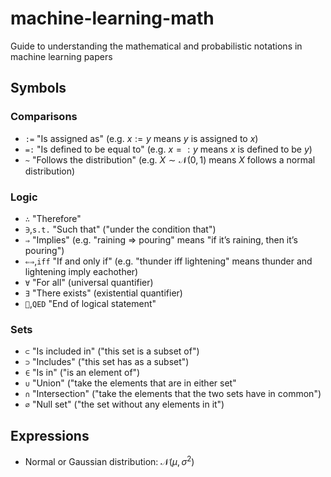 # machine-learning-math
Guide to understanding the mathematical and probabilistic notations in machine learning papers

## Symbols
### Comparisons
- `:=` "Is assigned as" (e.g. $x := y$ means $y$ is assigned to $x$)
- `=:` "Is defined to be equal to" (e.g. $x =: y$ means $x$ is defined to be $y$)
- `~` "Follows the distribution" (e.g. $X \sim \mathcal{N}(0,1)$ means $X$ follows a normal distribution)

### Logic
- `∴` "Therefore"
- `∋`,`s.t.` "Such that" ("under the condition that")
- `⇒` "Implies" (e.g. "raining ⇒ pouring" means "if it’s raining, then it’s pouring")
- `⇐⇒`,`iff` "If and only if" (e.g. "thunder iff lightening" means thunder and lightening imply eachother)
- `∀` "For all" (universal quantifier)
- `∃` "There exists" (existential quantifier)
- `􏰀`,`QED` "End of logical statement"

### Sets
- `⊂` "Is included in" ("this set is a subset of")
- `⊃` "Includes" ("this set has as a subset")
- `∈` "Is in" ("is an element of")
- `∪` "Union" ("take the elements that are in either set"
- `∩` "Intersection" ("take the elements that the two sets have in common")
- `∅` "Null set" ("the set without any elements in it")

## Expressions
- Normal or Gaussian distribution: $\mathcal{N}(\mu,\sigma^{2})$
